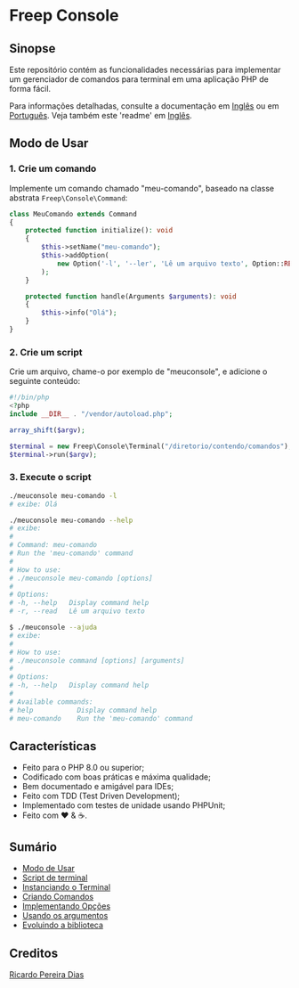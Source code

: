 # Freep Console

## Sinopse

Este repositório contém as funcionalidades necessárias para implementar um gerenciador de 
comandos para terminal em uma aplicação PHP de forma fácil.

Para informações detalhadas, consulte a documentação em [Inglês](../en/index.md) ou em [Português](indice.md). Veja também este 'readme' em [Inglês](../../readme.md).

## Modo de Usar

### 1. Crie um comando

Implemente um comando chamado "meu-comando", baseado na classe abstrata `Freep\Console\Command`:

```php
class MeuComando extends Command
{
    protected function initialize(): void
    {
        $this->setName("meu-comando");
        $this->addOption(
            new Option('-l', '--ler', 'Lê um arquivo texto', Option::REQUIRED)
        );
    }

    protected function handle(Arguments $arguments): void
    {
        $this->info("Olá");
    }
}
```

### 2. Crie um script

Crie um arquivo, chame-o por exemplo de "meuconsole", e adicione o seguinte conteúdo:

```php
#!/bin/php
<?php
include __DIR__ . "/vendor/autoload.php";

array_shift($argv);

$terminal = new Freep\Console\Terminal("/diretorio/contendo/comandos");
$terminal->run($argv);
```

### 3. Execute o script

```bash
./meuconsole meu-comando -l
# exibe: Olá
```

```bash
./meuconsole meu-comando --help
# exibe:
#
# Command: meu-comando
# Run the 'meu-comando' command
# 
# How to use:
# ./meuconsole meu-comando [options]
# 
# Options:
# -h, --help   Display command help
# -r, --read   Lê um arquivo texto
```

```bash
$ ./meuconsole --ajuda
# exibe:
#
# How to use:
# ./meuconsole command [options] [arguments]
# 
# Options:
# -h, --help   Display command help
#
# Available commands:
# help           Display command help
# meu-comando    Run the 'meu-comando' command
```

## Características

-   Feito para o PHP 8.0 ou superior;
-   Codificado com boas práticas e máxima qualidade;
-   Bem documentado e amigável para IDEs;
-   Feito com TDD (Test Driven Development);
-   Implementado com testes de unidade usando PHPUnit;
-   Feito com :heart: &amp; :coffee:.

## Sumário

-  [Modo de Usar](01-modo-de-usar.md)
-  [Script de terminal](02-script-de-terminal.md)
-  [Instanciando o Terminal](03-instanciando-o-terminal.md)
-  [Criando Comandos](04-criando-comandos.md)
-  [Implementando Opções](05-implementando-opcoes.md)
-  [Usando os argumentos](06-usando-os-argumentos.md)
-  [Evoluindo a biblioteca](07-evoluindo-a-biblioteca.md)

## Creditos

[Ricardo Pereira Dias](https://www.ricardopedias.com.br)
